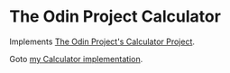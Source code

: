 # The Odin Project Calculator

Implements [The Odin Project's Calculator Project](https://www.theodinproject.com/lessons/foundations-calculator).

Goto [my Calculator implementation](jcouball.github.io/odin-calculator).
